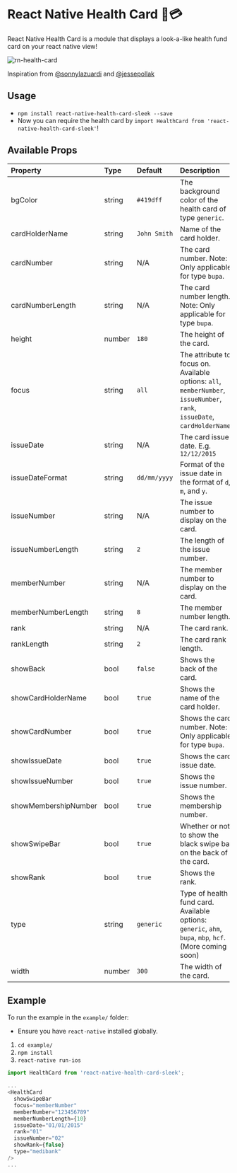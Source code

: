 # React Native Health Card 🏥💳

React Native Health Card is a module that displays a look-a-like health fund card on your react native view!

![rn-health-card](http://i.giphy.com/QdkvFqbEhbbm8.gif)

Inspiration from [@sonnylazuardi](https://github.com/sonnylazuardi/react-native-credit-card) and [@jessepollak](https://github.com/jessepollak/card)

## Usage

- `npm install react-native-health-card-sleek --save`
- Now you can require the health card by `import HealthCard from 'react-native-health-card-sleek'`!

## Available Props


|	Property	|	Type		|	Default		|	Description |
|:-----------------------|:--------------|:--------------|:--------------------------------|
|	bgColor	|	string	|	`#419dff`	|	The background color of the health card of type `generic`.|
|	cardHolderName | string | `John Smith` | Name of the card holder.|
|	cardNumber | string | N/A | The card number. Note: Only applicable for type `bupa`.|
|	cardNumberLength | string | N/A | The card number length. Note: Only applicable for type `bupa`.|
|  height | number | `180` | The height of the card.|
|	focus | string | `all` | The attribute to focus on. Available options: `all`, `memberNumber`, `issueNumber`, `rank`, `issueDate`, `cardHolderName`.|
|	issueDate	|	string | N/A | The card issue date. E.g. `12/12/2015`|
|	issueDateFormat       |       string    |      `dd/mm/yyyy`        |  Format of the issue date in the format of `d`, `m`, and `y`.|
|  issueNumber | string | N/A | The issue number to display on the card.|
|  issueNumberLength | string | `2` | The length of the issue number.|
|  memberNumber | string | N/A | The member number to display on the card.|
|  memberNumberLength | string | `8` | The member number length.|
|  rank | string | N/A | The card rank.|
|  rankLength | string | `2` | The card rank length.|
| showBack | bool | `false` | Shows the back of the card.|
|	showCardHolderName | bool | `true` | Shows the name of the card holder.|
|	showCardNumber | bool | `true` | Shows the card number. Note: Only applicable for type `bupa`.|
|	showIssueDate | bool | `true` | Shows the card issue date.|
|	showIssueNumber | bool | `true` | Shows the issue number.|
|	showMembershipNumber | bool | `true` | Shows the membership number.|
|  showSwipeBar | bool | `true` | Whether or not to show the black swipe bar on the back of the card.|
|	showRank | bool | `true` | Shows the rank.|
 | type | string | `generic` | Type of health fund card. Available options: `generic`, `ahm`, `bupa`, `mbp`, `hcf`. (More coming soon)|
|  width | number | `300` | The width of the card.|

## Example

To run the example in the `example/` folder:

- Ensure you have `react-native` installed globally.

1. `cd example/`
2. `npm install`
3. `react-native run-ios`

```javascript
import HealthCard from 'react-native-health-card-sleek';

...
<HealthCard
  showSwipeBar
  focus="memberNumber"
  memberNumber="123456789"
  memberNumberLength={10}
  issueDate="01/01/2015"
  rank="01"
  issueNumber="02"
  showRank={false}
  type="medibank"
/>
...
```
